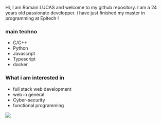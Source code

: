 Hi, I am Romain LUCAS and welcome to my github repository.
I am a 24 years old passionate developper.
i have just finished my master in programming at Epitech !
### main techno
- C/C++
- Python
- Javascript
- Typescript
- docker

### What i am interested in
- full stack web development
- web in general
- Cyber-security
- functional programming

![](https://komarev.com/ghpvc/?username=roromainlcs&color=grey)
